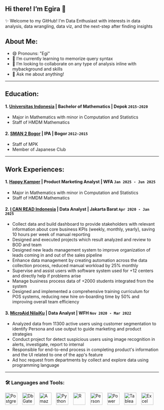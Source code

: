 ## Hi there! I’m Egira 👋

✨ Welcome to my GitHub!
I'm  Data Enthusiast with interests in data analysis, data wrangling, data viz, and the next-step after finding insights

## About Me:
- 😄 Pronouns: "Egi"
- 🌱 I’m currently learning to memorize query syntax
- 👯 I’m looking to collaborate on any type of analysis inline with mybackground and skills
- 💬 Ask me about anything!

---
## Education:
#### 1. [Universitas Indonesia](https://www.ui.ac.id/) | Bachelor of Mathematics | Depok `2015-2020`
- Major in Mathematics with minor in Computation and Statistics
- Staff of HMDM Mathematics
#### 2. [SMAN 2 Bogor](https://sman2kotabogor.sch.id/) | IPA | Bogor `2012-2015`
- Staff of MPK
- Member of Japanese Club

---
## Work Experiences:

#### 1. [Happy Kamper](https://happykamper.io/id) | Product Marketing Analyst | WFA `Jan 2025 - Jun 2025`
- Major in Mathematics with minor in Computation and Statistics
- Staff of HMDM Mathematics
#### 2. [I CAN READ Indonesia](https://icanread.co.id/) | Data Analyst | Jakarta Barat `Apr 2020 - Jan 2025`
- Collect data and build dashboard to provide stakeholders with relevant information about core business KPIs (weekly, monthly, yearly), saving 10 hours per week of manual reporting
- Designed and executed projects which result analyzed and review to BOD and team
- Designed new leads management system to improve organization of leads coming in and out of the sales pipeline
- Enhance data management by creating automation across the data collection process, reduced manual workload by 25% monthly
- Supervise and assist users with software system used for +12 centers and directly help if problems arise
- Manage business process data of +2000 students integrated from the system
- Designed and implemented a comprehensive training curriculum for POS systems, reducing new hire on-boarding time by 50% and improving overall team efficiency
#### 3. [MicroAid NilaiKu](https://blog.microaid.io/) | Data Analyst | WFH `Nov 2020 - Mar 2022`
- Analyzed data from 11300 active users using customer segmentation to identify Persona and use output to guide marketing and product strategies
- Conduct project for detect suspicious users using image recognition in alerts, investigate, report to internal
- Responsible for end-to-end process in completing product's information and the UI related to one of the app's feature
- Ad hoc request from departments by collect and explore data using programming language

---
### 🛠️ Languages and Tools:

[<img alt="PostgreSQL" width="40" src="https://www.vectorlogo.zone/logos/postgresql/postgresql-icon.svg" />](https://www.postgresql.org/) &nbsp;&nbsp;
[<img alt="DbGate" width="40" src="https://raw.githubusercontent.com/dbgate/dbgate/master/app/icon.png" />](https://dbgate.org/) &nbsp;&nbsp;
[<img alt="Amazon Athena" width="40" src="https://encrypted-tbn0.gstatic.com/images?q=tbn:ANd9GcQywFSroEQGuWnN0obEHUezRA065rovgf8zQA&s" />](https://aws.amazon.com/athena/) &nbsp;&nbsp;
[<img alt="Python" width="40" src="https://www.vectorlogo.zone/logos/python/python-icon.svg" />](https://www.python.org/) &nbsp;&nbsp;
[<img alt="R" width="40" src="https://encrypted-tbn0.gstatic.com/images?q=tbn:ANd9GcRotTqLP6lHg9mTKfTTmCTOxZIRoLMsu0B5bw&s" />](https://www.r-project.org/) &nbsp;&nbsp;
[<img alt="Personalize" width="40" src="https://cloud-icons.onemodel.app/aws/Architecture-Service-Icons_01312023/Arch_Machine-Learning/64/Arch_Amazon-Personalize_64@5x.png" />](https://aws.amazon.com/personalize/) &nbsp;&nbsp;
[<img alt="Power BI" width="40" src="https://www.vectorlogo.zone/logos/microsoft_powerbi/microsoft_powerbi-icon.svg" />](https://powerbi.microsoft.com/) &nbsp;&nbsp;
[<img alt="Tableau" width="40" src="https://cdn.worldvectorlogo.com/logos/tableau-logo.svg" />](https://www.tableau.com/) &nbsp;&nbsp;
[<img alt="Excel" width="40" src="https://download.logo.wine/logo/Microsoft_Excel/Microsoft_Excel-Logo.wine.png" />](https://excel.cloud.microsoft/) &nbsp;&nbsp;
